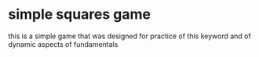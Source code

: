 # simple squares game
this is a simple game that was designed for practice of this keyword and of dynamic aspects of fundamentals
